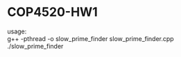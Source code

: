 # COP4520-HW1

usage: <br>
g++ -pthread -o slow_prime_finder slow_prime_finder.cpp <br>
./slow_prime_finder
